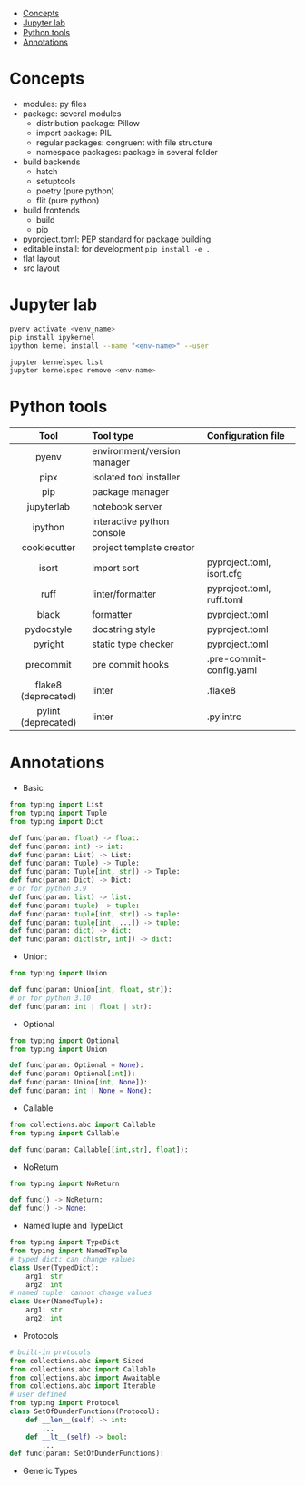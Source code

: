- [Concepts](#concepts)
- [Jupyter lab](#jupyter-lab)
- [Python tools](#python-tools)
- [Annotations](#annotations)

# Concepts

+ modules: py files
+ package: several modules
    - distribution package: Pillow
    - import package: PIL
    - regular packages: congruent with file structure
    - namespace packages: package in several folder
+ build backends
    - hatch
    - setuptools
    - poetry (pure python)
    - flit (pure python)
+ build frontends
    - build
    - pip
+ pyproject.toml: PEP standard for package building
+ editable install: for development `pip install -e .`
+ flat layout
+ src layout


# Jupyter lab

```sh
pyenv activate <venv_name>
pip install ipykernel
ipython kernel install --name "<env-name>" --user

jupyter kernelspec list
jupyter kernelspec remove <env-name>
```

# Python tools

| Tool                | Tool type                   | Configuration file        |
|:-------------------:|:----------------------------|:--------------------------|
| pyenv               | environment/version manager |                           |
| pipx                | isolated tool installer     |                           |
| pip                 | package manager             |                           |
| jupyterlab          | notebook server             |                           |
| ipython             | interactive python console  |                           |
| cookiecutter        | project template creator    |                           |
| isort               | import sort                 | pyproject.toml, isort.cfg |
| ruff                | linter/formatter            | pyproject.toml, ruff.toml |
| black               | formatter                   | pyproject.toml            |
| pydocstyle          | docstring style             | pyproject.toml            |
| pyright             | static type checker         | pyproject.toml            |
| precommit           | pre commit hooks            | .pre-commit-config.yaml   |
| flake8 (deprecated) | linter                      | .flake8                   |
| pylint (deprecated) | linter                      | .pylintrc                 |


# Annotations

+ Basic
```python
from typing import List
from typing import Tuple
from typing import Dict

def func(param: float) -> float:
def func(param: int) -> int:
def func(param: List) -> List:
def func(param: Tuple) -> Tuple:
def func(param: Tuple[int, str]) -> Tuple:
def func(param: Dict) -> Dict:
# or for python 3.9
def func(param: list) -> list:
def func(param: tuple) -> tuple:
def func(param: tuple[int, str]) -> tuple:
def func(param: tuple[int, ...]) -> tuple:
def func(param: dict) -> dict:
def func(param: dict[str, int]) -> dict:
```

+ Union:
```python
from typing import Union

def func(param: Union[int, float, str]):
# or for python 3.10
def func(param: int | float | str):
```

+ Optional
```python
from typing import Optional
from typing import Union

def func(param: Optional = None):
def func(param: Optional[int]):
def func(param: Union[int, None]):
def func(param: int | None = None):
```

+ Callable
```python
from collections.abc import Callable
from typing import Callable

def func(param: Callable[[int,str], float]):
```

+ NoReturn
```python
from typing import NoReturn

def func() -> NoReturn:
def func() -> None:
```

+ NamedTuple and TypeDict
```python
from typing import TypeDict
from typing import NamedTuple
# typed dict: can change values
class User(TypedDict):
    arg1: str
    arg2: int
# named tuple: cannot change values
class User(NamedTuple):
    arg1: str
    arg2: int
```

+ Protocols
```python
# built-in protocols
from collections.abc import Sized
from collections.abc import Callable
from collections.abc import Awaitable
from collections.abc import Iterable
# user defined
from typing import Protocol
class SetOfDunderFunctions(Protocol):
    def __len__(self) -> int:
        ...
    def __lt__(self) -> bool:
        ...
def func(param: SetOfDunderFunctions):
```

+ Generic Types